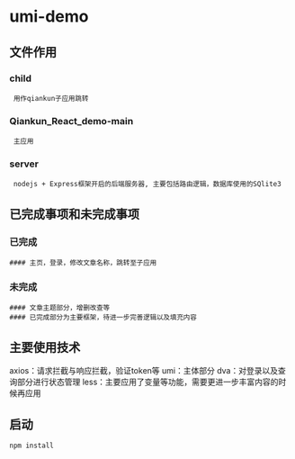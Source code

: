 # umi-demo
## 文件作用
   ### child
     用作qiankun子应用跳转
   ### Qiankun_React_demo-main 
     主应用
   ### server
     nodejs + Express框架开启的后端服务器, 主要包括路由逻辑，数据库使用的SQlite3
## 已完成事项和未完成事项
  ### 已完成
    #### 主页，登录，修改文章名称，跳转至子应用
  ### 未完成
    #### 文章主题部分，增删改查等
    #### 已完成部分为主要框架，待进一步完善逻辑以及填充内容
## 主要使用技术
 axios：请求拦截与响应拦截，验证token等
 umi：主体部分
 dva：对登录以及查询部分进行状态管理
 less：主要应用了变量等功能，需要更进一步丰富内容的时候再应用
## 启动
```
npm install
```
